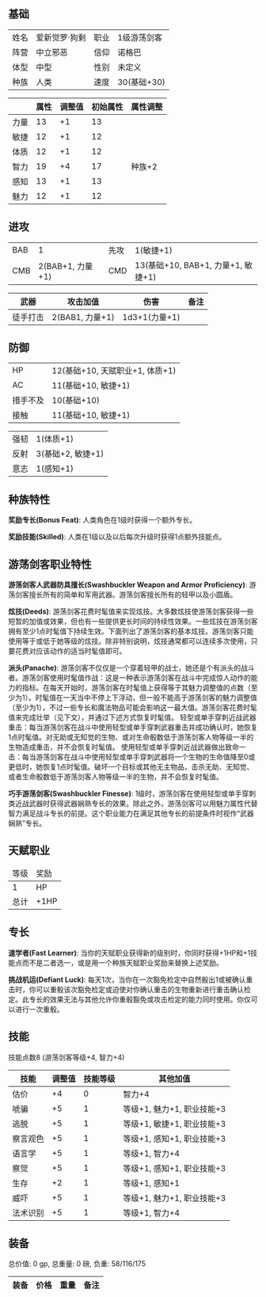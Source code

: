 ## 基础

<table>
  <tbody>
    <tr>
      <td>姓名</td>
      <td>爱新觉罗·狗剩</td>
      <td>职业</td>
      <td>1级游荡剑客</td>
    </tr>
    <tr>
      <td>阵营</td>
      <td>中立邪恶</td>
      <td>信仰</td>
      <td>诺格巴</td>
    </tr>
    <tr>
      <td>体型</td>
      <td>中型</td>
      <td>性别</td>
      <td>未定义</td>
    </tr>
    <tr>
      <td>种族</td>
      <td>人类</td>
      <td>速度</td>
      <td>30(基础+30)</td>
    </tr>
  </tbody>
</table>

<table>
  <thead>
    <tr>
      <th></th>
      <th>属性</th>
      <th>调整值</th>
      <th>初始属性</th>
      <th>属性调整</th>
    </tr>
  </thead>
  <tbody>
    <tr>
      <td>力量</td>
      <td>13</td>
      <td>+1</td>
      <td>13</td>
      <td></td>
    </tr>
    <tr>
      <td>敏捷</td>
      <td>12</td>
      <td>+1</td>
      <td>12</td>
      <td></td>
    </tr>
    <tr>
      <td>体质</td>
      <td>12</td>
      <td>+1</td>
      <td>12</td>
      <td></td>
    </tr>
    <tr>
      <td>智力</td>
      <td>19</td>
      <td>+4</td>
      <td>17</td>
      <td>种族+2</td>
    </tr>
    <tr>
      <td>感知</td>
      <td>13</td>
      <td>+1</td>
      <td>13</td>
      <td></td>
    </tr>
    <tr>
      <td>魅力</td>
      <td>12</td>
      <td>+1</td>
      <td>12</td>
      <td></td>
    </tr>
  </tbody>
</table>

## 进攻

<table>
  <tbody>
    <tr>
      <td>BAB</td>
      <td>1</td>
      <td>先攻</td>
      <td>1(敏捷+1)</td>
    </tr>
    <tr>
      <td>CMB</td>
      <td>2(BAB+1, 力量+1)</td>
      <td>CMD</td>
      <td>13(基础+10, BAB+1, 力量+1, 敏捷+1)</td>
    </tr>
  </tbody>
</table>

<table>
  <thead>
    <tr>
      <th>武器</th>
      <th>攻击加值</th>
      <th>伤害</th>
      <th>备注</th>
    </tr>
  </thead>
  <tbody>
    <tr>
      <td>徒手打击</td>
      <td>2(BAB1, 力量+1)</td>
      <td>1d3+1(力量+1)</td>
      <td></td>
    </tr>
  </tbody>
</table>

## 防御

<table>
  <tbody>
    <tr>
      <td>HP</td>
      <td>12(基础+10, 天赋职业+1, 体质+1)</td>
    </tr>
    <tr>
      <td>AC</td>
      <td>11(基础+10, 敏捷+1)</td>
    </tr>
    <tr>
      <td>措手不及</td>
      <td>10(基础+10)</td>
    </tr>
    <tr>
      <td>接触</td>
      <td>11(基础+10, 敏捷+1)</td>
    </tr>
  </tbody>
</table>

<table>
  <tbody>
    <tr>
      <td>强韧</td>
      <td>1(体质+1)</td>
    </tr>
    <tr>
      <td>反射</td>
      <td>3(基础+2, 敏捷+1)</td>
    </tr>
    <tr>
      <td>意志</td>
      <td>1(感知+1)</td>
    </tr>
  </tbody>
</table>

## 种族特性

**奖励专长(Bonus Feat)**: 人类角色在1级时获得一个额外专长。

**奖励技能(Skilled)**: 人类在1级以及以后每次升级时获得1点额外技能点。

## 游荡剑客职业特性

**游荡剑客人武器防具擅长(Swashbuckler Weapon and Armor Proficiency)**: 游荡剑客擅长所有的简单和军用武器。游荡剑客擅长所有的轻甲以及小圆盾。

**炫技(Deeds)**: 游荡剑客花费时髦值来实现炫技。大多数炫技使游荡剑客获得一些短暂的加值或效果，但也有一些提供更长时间的持续性效果。一些炫技在游荡剑客拥有至少1点时髦值下持续生效。下面列出了游荡剑客的基本炫技。游荡剑客只能使用等于或低于她等级的炫技。除非特别说明，炫技通常都可以连续多次使用，只要花费对应该动作的适当时髦值即可。

**派头(Panache)**: 游荡剑客不仅仅是一个穿着轻甲的战士，她还是个有派头的战斗者。游荡剑客使用时髦值作战：这是一种表示游荡剑客在战斗中完成惊人动作的能力的指标。在每天开始时，游荡剑客在时髦值上获得等于其魅力调整值的点数（至少为1）。时髦值在一天当中不停上下浮动，但一般不能高于游荡剑客的魅力调整值（至少为1），不过一些专长和魔法物品可能会影响这一最大值。游荡剑客花费时髦值来完成壮举（见下文），并通过下述方式恢复时髦值。
轻型或单手穿刺近战武器重击：每当游荡剑客在战斗中使用轻型或单手穿刺武器重击并成功确认时，她恢复1点时髦值。对无助或无知觉的生物、或对生命骰数低于游荡剑客人物等级一半的生物造成重击，并不会恢复时髦值。
使用轻型或单手穿刺近战武器做出致命一击：每当游荡剑客在战斗中使用轻型或单手穿刺武器将一个生物的生命值降至0或更低时，她恢复1点时髦值。破坏一个目标或其他无主物品，击杀无助、无知觉、或者生命骰数低于游荡剑客人物等级一半的生物，并不会恢复时髦值。

**巧手游荡剑客(Swashbuckler Finesse)**: 1级时，游荡剑客在使用轻型或单手穿刺类近战武器时获得武器娴熟专长的效果。除此之外，游荡剑客可以用魅力属性代替智力满足战斗专长的前提。这个职业能力在满足其他专长的前提条件时视作“武器娴熟”专长。

## 天赋职业

<table>
  <thead>
    <tr>
      <td>等级</td>
      <td>奖励</td>
    </tr>
  </thead>
  <tbody>
    <tr>
      <td>1</td>
      <td>HP</td>
    </tr>
    <tr>
      <td>总计</td>
      <td>+1HP</td>
    </tr>
  </tbody>
</table>

## 专长

**速学者(Fast Learner)**: 当你的天赋职业获得新的级别时，你同时获得+1HP和+1技能点而不是二者选一，或是用一个种族天赋职业奖励来替换上述奖励。

**挑战机运(Defiant Luck)**: 每天1次，当你在一次豁免检定中自然骰出1或被确认重击时，你可以重骰该次豁免检定或迫使对你确认重击的生物重新进行重击确认检定。此专长的效果无法与其他允许你重骰豁免或攻击检定的能力同时使用。你仅可以进行一次重骰。

## 技能

技能点数8 (游荡剑客等级+4, 智力+4)

<table>
  <thead>
    <tr>
      <th>技能</th>
      <th>调整值</th>
      <th>技能等级</th>
      <th>其他加值</th>
    </tr>
  </thead>
  <tbody>
    <tr>
      <td>估价</td>
      <td>+4</td>
      <td>0</td>
      <td>智力+4</td>
    </tr>
    <tr>
      <td>唬骗</td>
      <td>+5</td>
      <td>1</td>
      <td>等级+1, 魅力+1, 职业技能+3</td>
    </tr>
    <tr>
      <td>逃脱</td>
      <td>+5</td>
      <td>1</td>
      <td>等级+1, 敏捷+1, 职业技能+3</td>
    </tr>
    <tr>
      <td>察言观色</td>
      <td>+5</td>
      <td>1</td>
      <td>等级+1, 感知+1, 职业技能+3</td>
    </tr>
    <tr>
      <td>语言学</td>
      <td>+5</td>
      <td>1</td>
      <td>等级+1, 智力+4</td>
    </tr>
    <tr>
      <td>察觉</td>
      <td>+5</td>
      <td>1</td>
      <td>等级+1, 感知+1, 职业技能+3</td>
    </tr>
    <tr>
      <td>生存</td>
      <td>+2</td>
      <td>1</td>
      <td>等级+1, 感知+1</td>
    </tr>
    <tr>
      <td>威吓</td>
      <td>+5</td>
      <td>1</td>
      <td>等级+1, 魅力+1, 职业技能+3</td>
    </tr>
    <tr>
      <td>法术识别</td>
      <td>+5</td>
      <td>1</td>
      <td>等级+1, 智力+4</td>
    </tr>
  </tbody>
</table>

## 装备

总价值: 0 gp, 总重量: 0 磅, 负重: 58/116/175

<table>
  <thead>
    <tr>
      <th>装备</th>
      <th>价格</th>
      <th>重量</th>
      <th>备注</th>
    </tr>
  </thead>
  <tbody></tbody>
</table>
